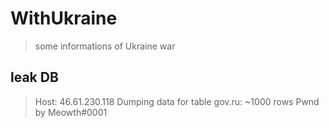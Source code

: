 # WithUkraine
> some informations of Ukraine war

## leak DB
> Host: 46.61.230.118
> Dumping data for table gov.ru: ~1000 rows 
> Pwnd by Meowth#0001 
